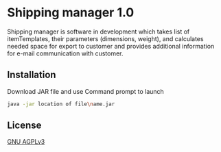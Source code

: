# Shipping manager 1.0
Shipping manager is software in development which takes list of itemTemplates, their parameters (dimensions, weight), and calculates needed space for export to customer and provides additional information for e-mail communication with customer.


## Installation

Download JAR file and use Command prompt to launch

```bash
java -jar location of file\name.jar
```




## License
[GNU AGPLv3](https://choosealicense.com/licenses/agpl-3.0/)